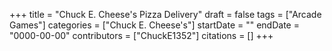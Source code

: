 +++
title = "Chuck E. Cheese's Pizza Delivery"
draft = false
tags = ["Arcade Games"]
categories = ["Chuck E. Cheese's"]
startDate = ""
endDate = "0000-00-00"
contributors = ["ChuckE1352"]
citations = []
+++
